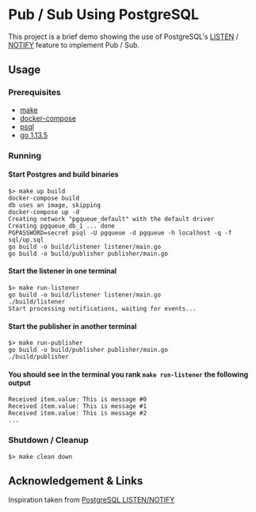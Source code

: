 # Pub / Sub Using PostgreSQL

This project is a brief demo showing the use of PostgreSQL's [LISTEN](https://www.postgresql.org/docs/12/sql-listen.html) / [NOTIFY](https://www.postgresql.org/docs/12/sql-notify.html) feature to implement Pub / Sub.

## Usage

### Prerequisites

* [make](https://www.gnu.org/software/make/)
* [docker-compose](https://docs.docker.com/compose/)
* [psql](https://www.postgresql.org/docs/12/app-psql.html)
* [go 1.13.5](https://golang.org/)

### Running

#### Start Postgres and build binaries
```
$> make up build
docker-compose build
db uses an image, skipping
docker-compose up -d
Creating network "pgqueue_default" with the default driver
Creating pgqueue_db_1 ... done
PGPASSWORD=secret psql -U pgqueue -d pgqueue -h localhost -q -f sql/up.sql
go build -o build/listener listener/main.go
go build -o build/publisher publisher/main.go
```

#### Start the listener in one terminal

```
$> make run-listener
go build -o build/listener listener/main.go
./build/listener
Start processing notifications, waiting for events...
```

#### Start the publisher in another terminal

```
$> make run-publisher
go build -o build/publisher publisher/main.go
./build/publisher
```

#### You should see in the terminal you rank `make run-listener` the following output

```
Received item.value: This is message #0
Received item.value: This is message #1
Received item.value: This is message #2
...
```

### Shutdown / Cleanup

```
$> make clean down
```

## Acknowledgement & Links

Inspiration taken from [PostgreSQL LISTEN/NOTIFY](https://tapoueh.org/blog/2018/07/postgresql-listen-notify/)
